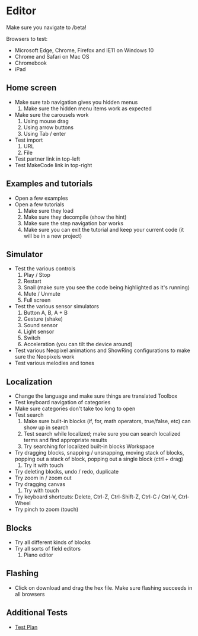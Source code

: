# Editor

Make sure you navigate to /beta!

Browsers to test:
* Microsoft Edge, Chrome, Firefox and IE11 on Windows 10
* Chrome and Safari on Mac OS
* Chromebook
* iPad

## Home screen

* Make sure tab navigation gives you hidden menus
    1. Make sure the hidden menu items work as expected
* Make sure the carousels work
    1. Using mouse drag
    2. Using arrow buttons
    3. Using Tab / enter
* Test import
    1. URL
    2. File
* Test partner link in top-left
* Test MakeCode link in top-right

## Examples and tutorials

* Open a few examples
* Open a few tutorials
    1. Make sure they load
    2. Make sure they decompile (show the hint)
    3. Make sure the step navigation bar works
    4. Make sure you can exit the tutorial and keep your current code (it will be in a new project)

## Simulator

* Test the various controls
    1. Play / Stop
    2. Restart
    3. Snail (make sure you see the code being highlighted as it's running)
    4. Mute / Unmute
    5. Full screen
* Test the various sensor simulators
    1. Button A, B, A + B
    2. Gesture (shake)
    3. Sound sensor
    4. Light sensor
    5. Switch
    6. Acceleration (you can tilt the device around)
* Test various Neopixel animations and ShowRing configurations to make sure the Neopixels work
* Test various melodies and tones

## Localization

* Change the language and make sure things are translated
Toolbox
* Test keyboard navigation of categories
* Make sure categories don't take too long to open
* Test search
    1. Make sure built-in blocks (if, for, math operators, true/false, etc) can show up in search
    2. Test search while localized; make sure you can search localized terms and find appropriate results
    3. Try searching for localized built-in blocks
Workspace
* Try dragging blocks, snapping / unsnapping, moving stack of blocks, popping out a stack of block, popping out a single block (ctrl + drag)
    1. Try it with touch
* Try deleting blocks, undo / redo, duplicate
* Try zoom in / zoom out
* Try dragging canvas
    1. Try with touch
* Try keyboard shortcuts: Delete, Ctrl-Z, Ctrl-Shift-Z, Ctrl-C / Ctrl-V, Ctrl-Wheel
* Try pinch to zoom (touch)

## Blocks

* Try all different kinds of blocks
* Try all sorts of field editors
    1. Piano editor

## Flashing

* Click on download and drag the hex file. Make sure flashing succeeds in all browsers

## Additional Tests

* [Test Plan](/testplan)
